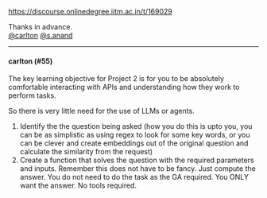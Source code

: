 https://discourse.onlinedegree.iitm.ac.in/t/169029

Thanks in advance.<br/>
<a class="mention" href="/u/carlton">@carlton</a> <a class="mention" href="/u/s.anand">@s.anand</a></p><hr>

<h4>carlton (#55)</h4>
<p>The key learning objective for Project 2 is for you to be absolutely comfortable interacting with APIs and understanding how they work to perform tasks.</p>
<p>So there is very little need for the use of LLMs or agents.</p>
<ol>
<li>Identify the the question being asked (how you do this is upto you, you can be as simplistic as using regex to look for some key words, or you can be clever and create embeddings out of the original question and calculate the similarity from the request)</li>
<li>Create a function that solves the question with the required parameters and inputs. Remember this does not have to be fancy. Just compute the answer. You do not need to do the task as the GA required. You ONLY want the answer. No tools required.